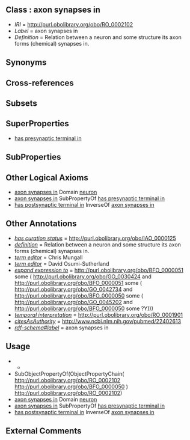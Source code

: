 
## Class : axon synapses in

 * *IRI* = http://purl.obolibrary.org/obo/RO_0002102
 * *Label* = axon synapses in
 * *Definition* = Relation between a neuron and some structure its axon forms (chemical) synapses in.

## Synonyms


## Cross-references


## Subsets


## SuperProperties

 * [has presynaptic terminal in](../../RO/13/RO_0002113.md)

## SubProperties


## Other Logical Axioms

 * [axon synapses in](../../RO/02/RO_0002102.md) Domain [neuron](../../CL/40/CL_0000540.md)
 * [axon synapses in](../../RO/02/RO_0002102.md) SubPropertyOf [has presynaptic terminal in](../../RO/13/RO_0002113.md)
 * [has postsynaptic terminal in](../../RO/10/RO_0002110.md) InverseOf [axon synapses in](../../RO/02/RO_0002102.md)

## Other Annotations

 * *[has curation status](../../IAO/14/IAO_0000114.md)* = http://purl.obolibrary.org/obo/IAO_0000125
 * *[definition](../../IAO/15/IAO_0000115.md)* = Relation between a neuron and some structure its axon forms (chemical) synapses in.
 * *[term editor](../../IAO/17/IAO_0000117.md)* = Chris Mungall
 * *[term editor](../../IAO/17/IAO_0000117.md)* = David Osumi-Sutherland
 * *[expand expression to](../../IAO/24/IAO_0000424.md)* = <http://purl.obolibrary.org/obo/BFO_0000051> some (
   <http://purl.obolibrary.org/obo/GO_0030424> and <http://purl.obolibrary.org/obo/BFO_0000051> some (
      <http://purl.obolibrary.org/obo/GO_0042734> and <http://purl.obolibrary.org/obo/BFO_0000050> some (
         <http://purl.obolibrary.org/obo/GO_0045202> and <http://purl.obolibrary.org/obo/BFO_0000050> some ?Y)))
 * *[temporal interpretation](../../RO/00/RO_0001900.md)* = http://purl.obolibrary.org/obo/RO_0001901
 * *[citesAsAuthority](../../ty/citesAsAuthority.md)* = http://www.ncbi.nlm.nih.gov/pubmed/22402613
 * *[rdf-schema#label](../../el/rdf-schema#label.md)* = axon synapses in

## Usage

 * -
 * SubObjectPropertyOf(ObjectPropertyChain( <http://purl.obolibrary.org/obo/RO_0002102> <http://purl.obolibrary.org/obo/BFO_0000050> ) <http://purl.obolibrary.org/obo/RO_0002102>)
 * [axon synapses in](../../RO/02/RO_0002102.md) Domain [neuron](../../CL/40/CL_0000540.md)
 * [axon synapses in](../../RO/02/RO_0002102.md) SubPropertyOf [has presynaptic terminal in](../../RO/13/RO_0002113.md)
 * [has postsynaptic terminal in](../../RO/10/RO_0002110.md) InverseOf [axon synapses in](../../RO/02/RO_0002102.md)

## External Comments

